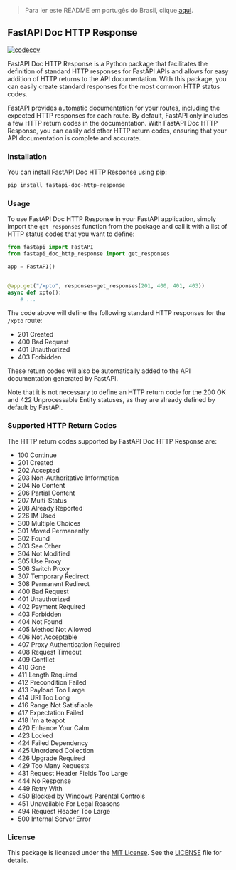 > Para ler este README em portugês do Brasil, clique [aqui](https://github.com/tharlesamaro/fastapi-doc-http-response/blob/main/README_br.md).

## FastAPI Doc HTTP Response

[![codecov](https://codecov.io/gh/tharlesamaro/fastapi-doc-http-response/branch/main/graph/badge.svg?token=VAY93FNZCA)](https://codecov.io/gh/tharlesamaro/fastapi-doc-http-response)

FastAPI Doc HTTP Response is a Python package that facilitates the definition of standard HTTP responses for FastAPI APIs and allows for easy addition of HTTP returns to the API documentation. With this package, you can easily create standard responses for the most common HTTP status codes.

FastAPI provides automatic documentation for your routes, including the expected HTTP responses for each route. By default, FastAPI only includes a few HTTP return codes in the documentation. With FastAPI Doc HTTP Response, you can easily add other HTTP return codes, ensuring that your API documentation is complete and accurate.

### Installation

You can install FastAPI Doc HTTP Response using pip:

```bash
pip install fastapi-doc-http-response
```

### Usage

To use FastAPI Doc HTTP Response in your FastAPI application, simply import the `get_responses` function from the package and call it with a list of HTTP status codes that you want to define:

```python
from fastapi import FastAPI
from fastapi_doc_http_response import get_responses

app = FastAPI()


@app.get("/xpto", responses=get_responses(201, 400, 401, 403))
async def xpto():
    # ...
```

The code above will define the following standard HTTP responses for the `/xpto` route:

- 201 Created
- 400 Bad Request
- 401 Unauthorized
- 403 Forbidden

These return codes will also be automatically added to the API documentation generated by FastAPI.

Note that it is not necessary to define an HTTP return code for the 200 OK and 422 Unprocessable Entity statuses, as they are already defined by default by FastAPI.

### Supported HTTP Return Codes

The HTTP return codes supported by FastAPI Doc HTTP Response are:

- 100 Continue
- 201 Created
- 202 Accepted
- 203 Non-Authoritative Information
- 204 No Content
- 206 Partial Content
- 207 Multi-Status
- 208 Already Reported
- 226 IM Used
- 300 Multiple Choices
- 301 Moved Permanently
- 302 Found
- 303 See Other
- 304 Not Modified
- 305 Use Proxy
- 306 Switch Proxy
- 307 Temporary Redirect
- 308 Permanent Redirect
- 400 Bad Request
- 401 Unauthorized
- 402 Payment Required
- 403 Forbidden
- 404 Not Found
- 405 Method Not Allowed
- 406 Not Acceptable
- 407 Proxy Authentication Required
- 408 Request Timeout
- 409 Conflict
- 410 Gone
- 411 Length Required
- 412 Precondition Failed
- 413 Payload Too Large
- 414 URI Too Long
- 416 Range Not Satisfiable
- 417 Expectation Failed
- 418 I'm a teapot
- 420 Enhance Your Calm
- 423 Locked
- 424 Failed Dependency
- 425 Unordered Collection
- 426 Upgrade Required
- 429 Too Many Requests
- 431 Request Header Fields Too Large
- 444 No Response
- 449 Retry With
- 450 Blocked by Windows Parental Controls
- 451 Unavailable For Legal Reasons
- 494 Request Header Too Large
- 500 Internal Server Error

### License
This package is licensed under the [MIT License](https://opensource.org/license/mit/). See the [LICENSE](https://github.com/tharlesamaro/fastapi-doc-http-response/blob/main/LICENSE) file for details.